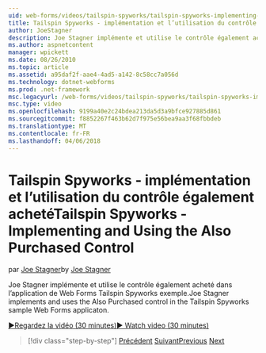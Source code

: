 ```yaml
---
uid: web-forms/videos/tailspin-spyworks/tailspin-spyworks-implementing-and-using-the-also-purchased-control
title: Tailspin Spyworks - implémentation et l’utilisation du contrôle également acheté | Documents Microsoft
author: JoeStagner
description: Joe Stagner implémente et utilise le contrôle également acheté dans l’application Web Forms Tailspin Spyworks.
ms.author: aspnetcontent
manager: wpickett
ms.date: 08/26/2010
ms.topic: article
ms.assetid: a95daf2f-aae4-4ad5-a142-8c58cc7a056d
ms.technology: dotnet-webforms
ms.prod: .net-framework
msc.legacyurl: /web-forms/videos/tailspin-spyworks/tailspin-spyworks-implementing-and-using-the-also-purchased-control
msc.type: video
ms.openlocfilehash: 9199a40e2c24bdea213da5d3a9bfce927885d861
ms.sourcegitcommit: f8852267f463b62d7f975e56bea9aa3f68fbbdeb
ms.translationtype: MT
ms.contentlocale: fr-FR
ms.lasthandoff: 04/06/2018
---
```

<a name="tailspin-spyworks---implementing-and-using-the-also-purchased-control"></a><span data-ttu-id="52f87-103">Tailspin Spyworks - implémentation et l’utilisation du contrôle également acheté</span><span class="sxs-lookup"><span data-stu-id="52f87-103">Tailspin Spyworks - Implementing and Using the Also Purchased Control</span></span>
====================
<span data-ttu-id="52f87-104">par [Joe Stagner](https://github.com/JoeStagner)</span><span class="sxs-lookup"><span data-stu-id="52f87-104">by [Joe Stagner](https://github.com/JoeStagner)</span></span>

<span data-ttu-id="52f87-105">Joe Stagner implémente et utilise le contrôle également acheté dans l’application de Web Forms Tailspin Spyworks exemple.</span><span class="sxs-lookup"><span data-stu-id="52f87-105">Joe Stagner implements and uses the Also Purchased control in the Tailspin Spyworks sample Web Forms applicaton.</span></span>

[<span data-ttu-id="52f87-106">&#9654;Regardez la vidéo (30 minutes)</span><span class="sxs-lookup"><span data-stu-id="52f87-106">&#9654; Watch video (30 minutes)</span></span>](https://channel9.msdn.com/Blogs/ASP-NET-Site-Videos/tailspin-spyworks-implementing-and-using-the-also-purchased-control)

> [!div class="step-by-step"]
> <span data-ttu-id="52f87-107">[Précédent](tailspin-spyworks-creating-and-using-the-popular-products-control.md)
> [Suivant](tailspin-spyworks-intro-ui-and-edm.md)</span><span class="sxs-lookup"><span data-stu-id="52f87-107">[Previous](tailspin-spyworks-creating-and-using-the-popular-products-control.md)
[Next](tailspin-spyworks-intro-ui-and-edm.md)</span></span>
